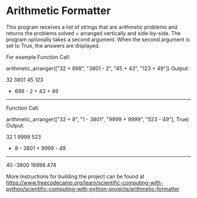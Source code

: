 # Arithmetic Formatter

This program receives a list of strings that are arithmetic problems and returns the problems solved + arranged vertically and side-by-side. The program optionally takes a second argument. When the second argument is set to True, the answers are displayed.

For example
Function Call:

arithmetic_arranger(["32 + 698", "3801 - 2", "45 + 43", "123 + 49"])
Output:

   32      3801      45      123
+ 698    -    2    + 43    +  49
-----    ------    ----    -----
Function Call:

arithmetic_arranger(["32 + 8", "1 - 3801", "9999 + 9999", "523 - 49"], True)
Output:

  32         1      9999      523
+  8    - 3801    + 9999    -  49
----    ------    ------    -----
  40     -3800     19998      474
  
  More Instructions for building the project can be found at https://www.freecodecamp.org/learn/scientific-computing-with-python/scientific-computing-with-python-projects/arithmetic-formatter
